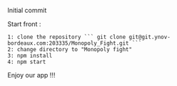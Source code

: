 Initial commit

Start front : 

    1: clone the repository ``` git clone git@git.ynov-bordeaux.com:203335/Monopoly_Fight.git ```
    2: change directory to "Monopoly fight"
    3: npm install
    4: npm start

Enjoy our app !!!
